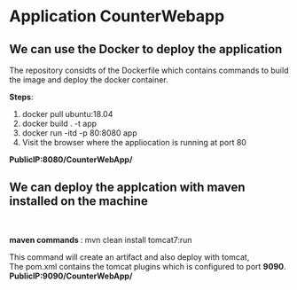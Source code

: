 <h1><b>Application CounterWebapp</b></h1>

<h2>We can use the Docker to deploy the application</h2>

The repository considts of the Dockerfile which contains commands to build the image and deploy the docker container.

<b>Steps</b>: 
  1) docker pull ubuntu:18.04
  2) docker build . -t app
  3) docker run -itd -p 80:8080 app
  4) Visit the browser where the appliocation is running at port 80
<b>    
 PublicIP:8080/CounterWebApp/
</b>
  


<h2>We can deploy the applcation with maven installed on the machine</h2><br>

<b>maven commands </b>:  mvn clean install tomcat7:run <br>

This command will create an artifact and also deploy with tomcat,<br> The pom.xml contains the tomcat plugins which is configured to port <b>9090</b>.<br>
<b>
 PublicIP:9090/CounterWebApp/
</b>
